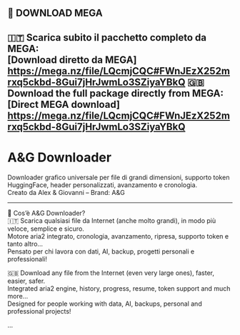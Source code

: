 ## 🔗 DOWNLOAD MEGA

**🇮🇹 Scarica subito il pacchetto completo da MEGA:**  
[Download diretto da MEGA] https://mega.nz/file/LQcmjCQC#FWnJEzX252mrxq5ckbd-8Gui7jHrJwmLo3SZiyaYBkQ
**🇬🇧 Download the full package directly from MEGA:**  
[Direct MEGA download] https://mega.nz/file/LQcmjCQC#FWnJEzX252mrxq5ckbd-8Gui7jHrJwmLo3SZiyaYBkQ
---

# A&G Downloader

Downloader grafico universale per file di grandi dimensioni, supporto token HuggingFace, header personalizzati, avanzamento e cronologia.  
Creato da Alex & Giovanni – Brand: A&G

---

🚀 Cos’è A&G Downloader?  
🇮🇹 Scarica qualsiasi file da Internet (anche molto grandi), in modo più veloce, semplice e sicuro.  
Motore aria2 integrato, cronologia, avanzamento, ripresa, supporto token e tanto altro…  
Pensato per chi lavora con dati, AI, backup, progetti personali e professionali!

🇬🇧 Download any file from the Internet (even very large ones), faster, easier, safer.  
Integrated aria2 engine, history, progress, resume, token support and much more…  
Designed for people working with data, AI, backups, personal and professional projects!

...
